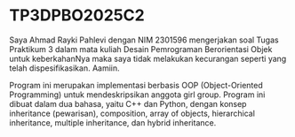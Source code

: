 # TP3DPBO2025C2

Saya Ahmad Rayki Pahlevi dengan NIM 2301596 mengerjakan soal Tugas Praktikum 3 
dalam mata kuliah Desain Pemrograman Berorientasi Objek untuk keberkahanNya maka saya tidak 
melakukan kecurangan seperti yang telah dispesifikasikan. Aamiin.

Program ini merupakan implementasi berbasis OOP (Object-Oriented Programming) untuk mendeskripsikan anggota girl group. Program ini dibuat dalam dua bahasa, yaitu C++ dan Python, dengan konsep inheritance (pewarisan), composition, array of objects, hierarchical inheritance, multiple inheritance, dan hybrid inheritance.

